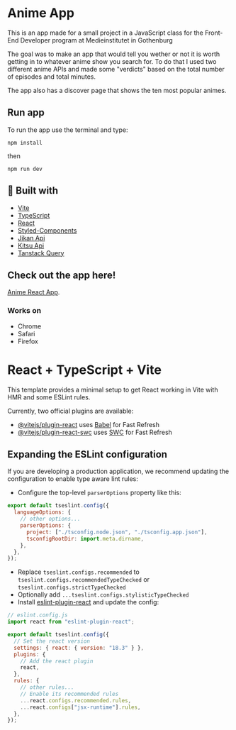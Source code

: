 # Anime App

This is an app made for a small project in a JavaScript class for the Front-End Developer program at Medieinstitutet in Gothenburg

The goal was to make an app that would tell you wether or not it is worth getting in to whatever anime show you search for.
To do that I used two different anime APIs and made some "verdicts" based on the total number of episodes and total minutes.

The app also has a discover page that shows the ten most popular animes.

## Run app

To run the app use the terminal and type:

```
npm install
```

then

```
npm run dev
```

## 🧰 Built with

- [Vite](https://vite.dev/)
- [TypeScript](https://www.typescriptlang.org/)
- [React](https://react.dev/)
- [Styled-Components](https://styled-components.com/)
- [Jikan Api](https://jikan.moe/)
- [Kitsu Api](https://kitsu.docs.apiary.io/)
- [Tanstack Query](https://tanstack.com/query/latest/)

## Check out the app here!

[Anime React App](https://anime-react-app-chi.vercel.app/).

### Works on

- Chrome
- Safari
- Firefox

# React + TypeScript + Vite

This template provides a minimal setup to get React working in Vite with HMR and some ESLint rules.

Currently, two official plugins are available:

- [@vitejs/plugin-react](https://github.com/vitejs/vite-plugin-react/blob/main/packages/plugin-react/README.md) uses [Babel](https://babeljs.io/) for Fast Refresh
- [@vitejs/plugin-react-swc](https://github.com/vitejs/vite-plugin-react-swc) uses [SWC](https://swc.rs/) for Fast Refresh

## Expanding the ESLint configuration

If you are developing a production application, we recommend updating the configuration to enable type aware lint rules:

- Configure the top-level `parserOptions` property like this:

```js
export default tseslint.config({
  languageOptions: {
    // other options...
    parserOptions: {
      project: ["./tsconfig.node.json", "./tsconfig.app.json"],
      tsconfigRootDir: import.meta.dirname,
    },
  },
});
```

- Replace `tseslint.configs.recommended` to `tseslint.configs.recommendedTypeChecked` or `tseslint.configs.strictTypeChecked`
- Optionally add `...tseslint.configs.stylisticTypeChecked`
- Install [eslint-plugin-react](https://github.com/jsx-eslint/eslint-plugin-react) and update the config:

```js
// eslint.config.js
import react from "eslint-plugin-react";

export default tseslint.config({
  // Set the react version
  settings: { react: { version: "18.3" } },
  plugins: {
    // Add the react plugin
    react,
  },
  rules: {
    // other rules...
    // Enable its recommended rules
    ...react.configs.recommended.rules,
    ...react.configs["jsx-runtime"].rules,
  },
});
```
